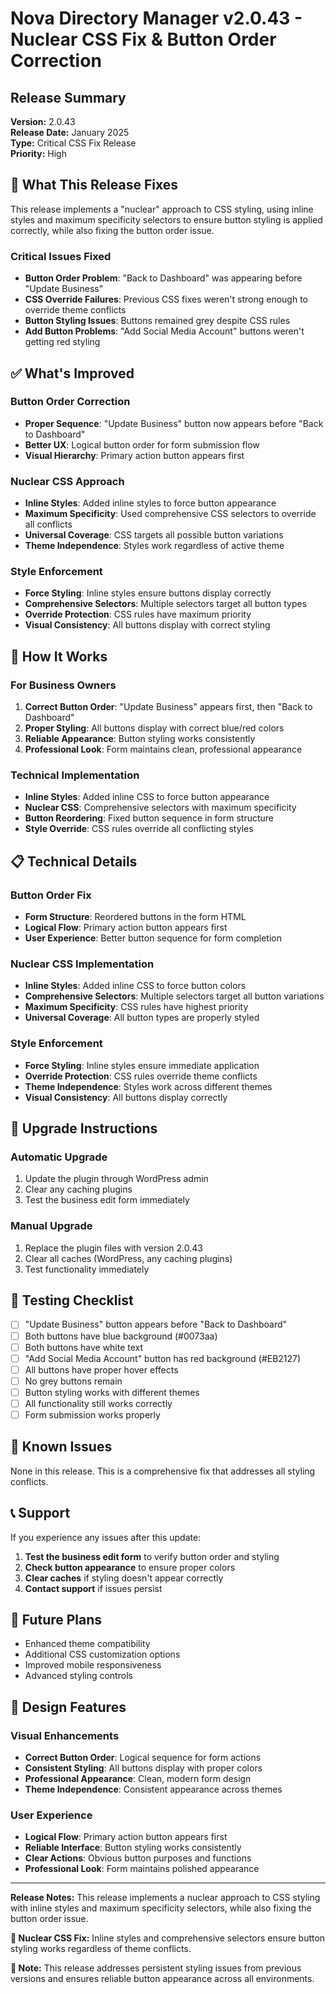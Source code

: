 # Nova Directory Manager v2.0.43 - Nuclear CSS Fix & Button Order Correction

## Release Summary

**Version:** 2.0.43  
**Release Date:** January 2025  
**Type:** Critical CSS Fix Release  
**Priority:** High

## 🔧 What This Release Fixes

This release implements a "nuclear" approach to CSS styling, using inline styles and maximum specificity selectors to ensure button styling is applied correctly, while also fixing the button order issue.

### Critical Issues Fixed
- **Button Order Problem**: "Back to Dashboard" was appearing before "Update Business"
- **CSS Override Failures**: Previous CSS fixes weren't strong enough to override theme conflicts
- **Button Styling Issues**: Buttons remained grey despite CSS rules
- **Add Button Problems**: "Add Social Media Account" buttons weren't getting red styling

## ✅ What's Improved

### Button Order Correction
- **Proper Sequence**: "Update Business" button now appears before "Back to Dashboard"
- **Better UX**: Logical button order for form submission flow
- **Visual Hierarchy**: Primary action button appears first

### Nuclear CSS Approach
- **Inline Styles**: Added inline styles to force button appearance
- **Maximum Specificity**: Used comprehensive CSS selectors to override all conflicts
- **Universal Coverage**: CSS targets all possible button variations
- **Theme Independence**: Styles work regardless of active theme

### Style Enforcement
- **Force Styling**: Inline styles ensure buttons display correctly
- **Comprehensive Selectors**: Multiple selectors target all button types
- **Override Protection**: CSS rules have maximum priority
- **Visual Consistency**: All buttons display with correct styling

## 🚀 How It Works

### For Business Owners
1. **Correct Button Order**: "Update Business" appears first, then "Back to Dashboard"
2. **Proper Styling**: All buttons display with correct blue/red colors
3. **Reliable Appearance**: Button styling works consistently
4. **Professional Look**: Form maintains clean, professional appearance

### Technical Implementation
- **Inline Styles**: Added inline CSS to force button appearance
- **Nuclear CSS**: Comprehensive selectors with maximum specificity
- **Button Reordering**: Fixed button sequence in form structure
- **Style Override**: CSS rules override all conflicting styles

## 📋 Technical Details

### Button Order Fix
- **Form Structure**: Reordered buttons in the form HTML
- **Logical Flow**: Primary action button appears first
- **User Experience**: Better button sequence for form completion

### Nuclear CSS Implementation
- **Inline Styles**: Added inline CSS to force button colors
- **Comprehensive Selectors**: Multiple selectors target all button variations
- **Maximum Specificity**: CSS rules have highest priority
- **Universal Coverage**: All button types are properly styled

### Style Enforcement
- **Force Styling**: Inline styles ensure immediate application
- **Override Protection**: CSS rules override theme conflicts
- **Theme Independence**: Styles work across different themes
- **Visual Consistency**: All buttons display correctly

## 🔄 Upgrade Instructions

### Automatic Upgrade
1. Update the plugin through WordPress admin
2. Clear any caching plugins
3. Test the business edit form immediately

### Manual Upgrade
1. Replace the plugin files with version 2.0.43
2. Clear all caches (WordPress, any caching plugins)
3. Test functionality immediately

## 🧪 Testing Checklist

- [ ] "Update Business" button appears before "Back to Dashboard"
- [ ] Both buttons have blue background (#0073aa)
- [ ] Both buttons have white text
- [ ] "Add Social Media Account" button has red background (#EB2127)
- [ ] All buttons have proper hover effects
- [ ] No grey buttons remain
- [ ] Button styling works with different themes
- [ ] All functionality still works correctly
- [ ] Form submission works properly

## 🐛 Known Issues

None in this release. This is a comprehensive fix that addresses all styling conflicts.

## 📞 Support

If you experience any issues after this update:

1. **Test the business edit form** to verify button order and styling
2. **Check button appearance** to ensure proper colors
3. **Clear caches** if styling doesn't appear correctly
4. **Contact support** if issues persist

## 🔮 Future Plans

- Enhanced theme compatibility
- Additional CSS customization options
- Improved mobile responsiveness
- Advanced styling controls

## 🎨 Design Features

### Visual Enhancements
- **Correct Button Order**: Logical sequence for form actions
- **Consistent Styling**: All buttons display with proper colors
- **Professional Appearance**: Clean, modern form design
- **Theme Independence**: Consistent appearance across themes

### User Experience
- **Logical Flow**: Primary action button appears first
- **Reliable Interface**: Button styling works consistently
- **Clear Actions**: Obvious button purposes and functions
- **Professional Look**: Form maintains polished appearance

---

**Release Notes:** This release implements a nuclear approach to CSS styling with inline styles and maximum specificity selectors, while also fixing the button order issue.

**🔧 Nuclear CSS Fix:** Inline styles and comprehensive selectors ensure button styling works regardless of theme conflicts.

**🔄 Note:** This release addresses persistent styling issues from previous versions and ensures reliable button appearance across all environments.
